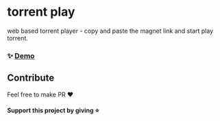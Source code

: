 # torrent play

web based torrent player - copy and paste the magnet link and start play torrent.

### :sparkles: [Demo](https://github.io/imhta/torrentplay)


## Contribute
Feel free to make PR :heart:

#### Support this project by giving :star:
